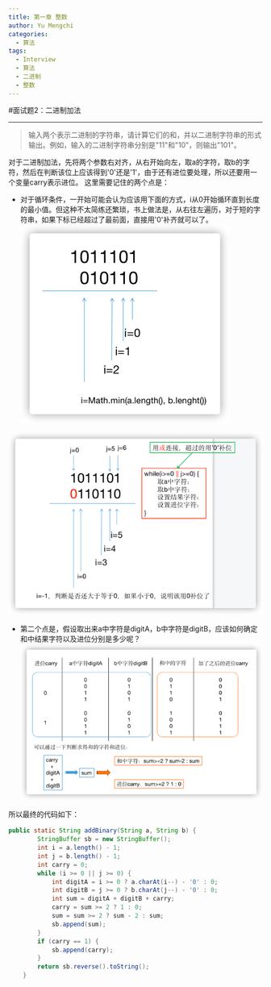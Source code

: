```yaml
---
title: 第一章 整数
author: Yu Mengchi
categories:
  - 算法 
tags:
  - Interview
  - 算法
  - 二进制
  - 整数
---
```

  
#面试题2：二进制加法

---

> 输入两个表示二进制的字符串，请计算它们的和，并以二进制字符串的形式输出。例如，输入的二进制字符串分别是"11"和"10"，则输出"101"。

对于二进制加法，先将两个参数右对齐，从右开始向左，取a的字符，取b的字符，然后在判断该位上应该得到'0'还是'1'，由于还有进位要处理，所以还要用一个变量carry表示进位。
这里需要记住的两个点是：
- 对于循环条件，一开始可能会认为应该用下面的方式，i从0开始循环直到长度的最小值。但这种不太简练还繁琐，书上做法是，从右往左遍历，对于短的字符串，如果下标已经超过了最前面，直接用'0'补齐就可以了。
![img.png](../../../assets/img/img6.png)

![img.png](../../../assets/img/img7.png)
- 第二个点是，假设取出来a中字符是digitA，b中字符是digitB，应该如何确定和中结果字符以及进位分别是多少呢？
![img_1.png](../../../assets/img/img8.png)

所以最终的代码如下：

```Java
public static String addBinary(String a, String b) {
        StringBuffer sb = new StringBuffer();
        int i = a.length() - 1;
        int j = b.length() - 1;
        int carry = 0;
        while (i >= 0 || j >= 0) {
            int digitA = i >= 0 ? a.charAt(i--) - '0' : 0;
            int digitB = j >= 0 ? b.charAt(j--) - '0' : 0;
            int sum = digitA + digitB + carry;
            carry = sum >= 2 ? 1 : 0;
            sum = sum >= 2 ? sum - 2 : sum;
            sb.append(sum);
        }
        if (carry == 1) {
            sb.append(carry);
        }
        return sb.reverse().toString();
    }
```
